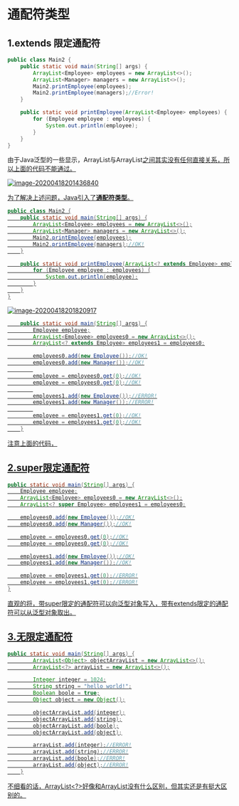 # 通配符类型

## 1.extends 限定通配符

```java
public class Main2 {
    public static void main(String[] args) {
        ArrayList<Employee> employees = new ArrayList<>();
        ArrayList<Manager> managers = new ArrayList<>();
        Main2.printEmployee(employees);
        Main2.printEmployee(managers);//Error!
    }

    public static void printEmployee(ArrayList<Employee> employees) {
        for (Employee employee : employees) {
            System.out.println(employee);
        }
    }
}
```

由于Java泛型的一些显示，ArrayList<T>与ArrayList<U>之间其实没有任何直接关系，所以上面的代码不能通过。

![image-20200418201436840](E:\学习笔记\StudyNotes\Java\基础知识\泛型程序设计\markdown图片\image-20200418201436840.png)

为了解决上述问题，Java引入了**通配符类型**。

```java
public class Main2 {
    public static void main(String[] args) {
        ArrayList<Employee> employees = new ArrayList<>();
        ArrayList<Manager> managers = new ArrayList<>();
        Main2.printEmployee(employees);
        Main2.printEmployee(managers);//OK!
    }

    public static void printEmployee(ArrayList<? extends Employee> employees) {
        for (Employee employee : employees) {
            System.out.println(employee);
        }
    }
}
```

![image-20200418201820917](E:\学习笔记\StudyNotes\Java\基础知识\泛型程序设计\markdown图片\image-20200418201820917.png)

```java
    public static void main(String[] args) {
        Employee employee;
        ArrayList<Employee> employees0 = new ArrayList<>();
        ArrayList<? extends Employee> employees1 = employees0;

        employees0.add(new Employee());//OK!
        employees0.add(new Manager());//OK!
        
        employee = employees0.get(0);//OK!
        employee = employees0.get(0);//OK!
        
        employees1.add(new Employee());//ERROR!
        employees1.add(new Manager());//ERROR!
        
        employee = employees1.get(0);//OK!
        employee = employees1.get(0);//OK!
    }
```

注意上面的代码，

## 2.super限定通配符

```java
public static void main(String[] args) {
    Employee employee;
    ArrayList<Employee> employees0 = new ArrayList<>();
    ArrayList<? super Employee> employees1 = employees0;

    employees0.add(new Employee());//OK!
    employees0.add(new Manager());//OK!

    employee = employees0.get(0);//OK!
    employee = employees0.get(0);//OK!

    employees1.add(new Employee());//OK!
    employees1.add(new Manager());//OK!

    employee = employees1.get(0);//ERROR!
    employee = employees1.get(0);//ERROR!
}
```

直观的将，带super限定的通配符可以向泛型对象写入，带有extends限定的通配符可以从泛型对象取出。

## 3.无限定通配符

```java
public static void main(String[] args) {
        ArrayList<Object> objectArrayList = new ArrayList<>();
        ArrayList<?> arrayList = new ArrayList<>();

        Integer integer = 1024;
        String string = "hello world!";
        Boolean boole = true;
        Object object = new Object();

        objectArrayList.add(integer);
        objectArrayList.add(string);
        objectArrayList.add(boole);
        objectArrayList.add(object);

        arrayList.add(integer);//ERROR!
        arrayList.add(string);//ERROR!
        arrayList.add(boole);//ERROR!
        arrayList.add(object);//ERROR!
    }
```

不细看的话，ArrayList<?>好像和ArrayList<Object>没有什么区别，但其实还是有挺大区别的。

